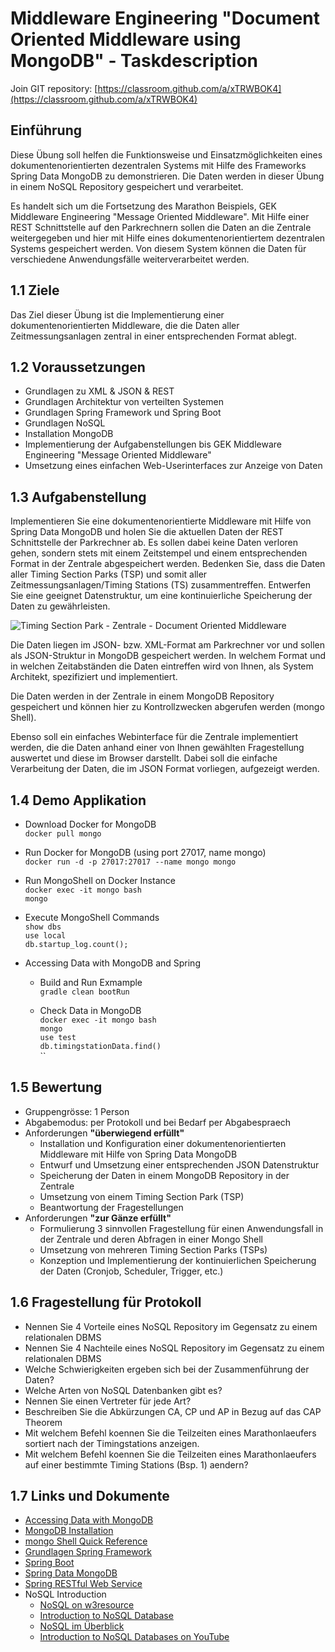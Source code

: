 # Middleware Engineering "Document Oriented Middleware using MongoDB" - Taskdescription
Join GIT repository: [https://classroom.github.com/a/xTRWBOK4](https://classroom.github.com/a/xTRWBOK4)  


## Einführung

Diese Übung soll helfen die Funktionsweise und Einsatzmöglichkeiten eines dokumentenorientierten dezentralen Systems mit Hilfe des Frameworks Spring Data MongoDB zu demonstrieren. Die Daten werden in dieser Übung in einem NoSQL Repository gespeichert und verarbeitet.

Es handelt sich um die Fortsetzung des Marathon Beispiels, GEK Middleware Engineering "Message Oriented Middleware". Mit Hilfe einer REST Schnittstelle auf den Parkrechnern sollen die Daten an die Zentrale weitergegeben und hier mit Hilfe eines dokumentenorientiertem dezentralen Systems gespeichert werden. Von diesem System können die Daten für verschiedene Anwendungsfälle weiterverarbeitet werden.


## 1.1 Ziele

Das Ziel dieser Übung ist die Implementierung einer dokumentenorientierten Middleware, die die Daten aller Zeitmessungsanlagen zentral in einer entsprechenden Format ablegt.


## 1.2 Voraussetzungen

* Grundlagen zu XML & JSON & REST
* Grundlagen Architektur von verteilten Systemen
* Grundlagen Spring Framework und Spring Boot
* Grundlagen NoSQL
* Installation MongoDB
* Implementierung der Aufgabenstellungen bis GEK Middleware Engineering "Message Oriented Middleware"
* Umsetzung eines einfachen Web-Userinterfaces zur Anzeige von Daten


## 1.3 Aufgabenstellung

Implementieren Sie eine dokumentenorientierte Middleware mit Hilfe von Spring Data MongoDB und holen Sie die aktuellen Daten der REST Schnittstelle der Parkrechner ab. Es sollen dabei keine Daten verloren gehen, sondern stets mit einem Zeitstempel und einem entsprechenden Format in der Zentrale abgespeichert werden. Bedenken Sie, dass die Daten aller Timing Section Parks (TSP) und somit aller Zeitmessungsanlagen/Timing Stations (TS) zusammentreffen. Entwerfen Sie eine geeignet Datenstruktur, um eine kontinuierliche Speicherung der Daten zu gewährleisten.


![Timing Section Park - Zentrale - Document Oriented Middleware](dezsys_marathon.png)

Die Daten liegen im JSON- bzw. XML-Format am Parkrechner vor und sollen als JSON-Struktur in MongoDB gespeichert werden. In welchem Format und in welchen Zeitabständen die Daten eintreffen wird von Ihnen, als System Architekt, spezifiziert und implementiert.

Die Daten werden in der Zentrale in einem MongoDB Repository gespeichert und können hier zu Kontrollzwecken abgerufen werden (mongo Shell).

Ebenso soll ein einfaches Webinterface für die Zentrale implementiert werden, die die Daten anhand einer von Ihnen gewählten Fragestellung auswertet und diese im Browser darstellt. Dabei soll die einfache Verarbeitung der Daten, die im JSON Format vorliegen, aufgezeigt werden.


## 1.4 Demo Applikation

* Download Docker for MongoDB  
  `docker pull mongo`  

* Run Docker for MongoDB (using port 27017, name mongo)  
  `docker run -d -p 27017:27017 --name mongo mongo`  

* Run MongoShell on Docker Instance  
  `docker exec -it mongo bash`  
  `mongo`  

* Execute MongoShell Commands  
	`show dbs`  
	`use local`  
	`db.startup_log.count();`  

* Accessing Data with MongoDB and Spring  
  - Build and Run Exmample  
	  `gradle clean bootRun`  

  - Check Data in MongoDB  
		`docker exec -it mongo bash`  
		`mongo`  
		`use test`  
		`db.timingstationData.find()`  
	  	``


## 1.5 Bewertung  

*   Gruppengrösse: 1 Person
*   Abgabemodus: per Protokoll und bei Bedarf per Abgabespraech
*   Anforderungen **"überwiegend erfüllt"**
    * Installation und Konfiguration einer dokumentenorientierten Middleware mit Hilfe von Spring Data MongoDB
    * Entwurf und Umsetzung einer entsprechenden JSON Datenstruktur
    * Speicherung der Daten in einem MongoDB Repository in der Zentrale
    * Umsetzung von einem Timing Section Park (TSP)
    * Beantwortung der Fragestellungen   
*   Anforderungen **"zur Gänze erfüllt"**
    * Formulierung 3 sinnvollen Fragestellung für einen Anwendungsfall in der Zentrale und deren Abfragen in einer Mongo Shell
    * Umsetzung von mehreren Timing Section Parks (TSPs)
    * Konzeption und Implementierung der kontinuierlichen Speicherung der Daten (Cronjob, Scheduler, Trigger, etc.)

## 1.6 Fragestellung für Protokoll

+ Nennen Sie 4 Vorteile eines NoSQL Repository im Gegensatz zu einem relationalen DBMS
+ Nennen Sie 4 Nachteile eines NoSQL Repository im Gegensatz zu einem relationalen DBMS
+ Welche Schwierigkeiten ergeben sich bei der Zusammenführung der Daten?
+ Welche Arten von NoSQL Datenbanken gibt es?
+ Nennen Sie einen Vertreter für jede Art?
+ Beschreiben Sie die Abkürzungen CA, CP und AP in Bezug auf das CAP Theorem
+ Mit welchem Befehl koennen Sie die Teilzeiten eines Marathonlaeufers sortiert nach der Timingstations anzeigen.
+ Mit welchem Befehl koennen Sie die Teilzeiten eines Marathonlaeufers auf einer bestimmte Timing Stations (Bsp. 1) aendern?

## 1.7 Links und Dokumente
* [Accessing Data with MongoDB](https://spring.io/guides/gs/accessing-data-mongodb/)
* [MongoDB Installation](https://docs.mongodb.com/manual/administration/install-community/)
* [mongo Shell Quick Reference](https://docs.mongodb.com/manual/reference/mongo-shell/)
* [Grundlagen Spring Framework](https://spring.io/)
* [Spring Boot](https://spring.io/guides/gs/spring-boot/)
* [Spring Data MongoDB](https://spring.io/projects/spring-data-mongodb)
* [Spring RESTful Web Service](https://spring.io/guides/gs/rest-service/#use-maven)
* NoSQL Introduction
  - [NoSQL on w3resource](https://www.w3resource.com/mongodb/nosql.php)  
  - [Introduction to NoSQL Database](https://www.edureka.co/blog/introduction-to-nosql-database/)  
  - [NoSQL im Überblick](https://www.heise.de/ct/artikel/NoSQL-im-Ueberblick-1012483.html)  
  - [Introduction to NoSQL Databases on YouTube ](https://www.youtube.com/watch?v=2yQ9TGFpDuM)  
